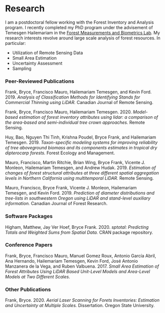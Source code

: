 # Research

I am a postdoctoral fellow working with the Forest Inventory and Analysis program. I recently
completed my PhD program under the advisement of Temesgen Hailemariam in the [Forest
Measurements and Biometrics
Lab](http://fmbl.forestry.oregonstate.edu/).
My research interests revolve around large scale analysis of forest resources. In particular:

- Utilization of Remote Sensing Data
- Small Area Estimation
- Uncertainty Assessment
- Sampling

### Peer-Reviewed Publications

Frank, Bryce, Francisco Mauro, Hailemariam Temesgen, and Kevin Ford. 2019. *Analysis of Classification Methods for Identifying Stands for Commercial Thinning using LiDAR.* Canadian Journal of Remote Sensing.

Frank, Bryce, Francisco Mauro, Hailemariam Temesgen. 2020. *Model-based estimation of forest inventory attributes using lidar: a comparison of the area-based and semi-individual tree crown approaches.* Remote Sensing.

Huy, Bao, Nguyen Thi Tinh, Krishna Poudel, Bryce Frank, and Hailemariam Temesgen. 2019. *Taxon-specific modeling systems for improving reliability of tree aboveground biomass and its components estimates in tropical dry dipterocarp forests.* Forest Ecology and Management.

Mauro, Francisco, Martin Ritchie, Brian Wing, Bryce Frank, Vicente J. Monleon, Hailemariam Temesgen, and Andrew Hudak. 2019. *Estimation of changes of forest structural attributes at three different spatial aggregation levels in Northern California using multitemporal LiDAR.* Remote Sensing.

Mauro, Francisco, Bryce Frank, Vicente J. Monleon, Hailemariam Temesgen, and Kevin Ford. 2019.
*Prediction of diameter distributions and tree-lists in southwestern Oregon using LiDAR and
stand-level auxiliary information.* Canadian Journal of Forest Research.

### Software Packages

Higham, Matthew, Jay Ver Hoef, Bryce Frank. 2020. *sptotal: Predicting Totals and Weighted Sums from
Spatial Data.* CRAN package repository.

### Conference Papers

Frank, Bryce, Francisco Mauro, Manuel Gomez Roux, Antonio García Abril, Ana Hernando, Hailemariam
Temesgen, Kevin Ford, José Antonio Manzanera de la Vega, and Ruben Valbuena. 2017. *Small Area Estimation
of Forest Attributes Using LiDAR Based Unit-Level Models and Area-Level Models at Two Different
Scales*.

### Other Publications

Frank, Bryce. 2020. *Aerial Laser Scanning for Forets Inventories: Estimation and Uncertainty at Multiple
Scales.* Dissertation. Oregon State University.